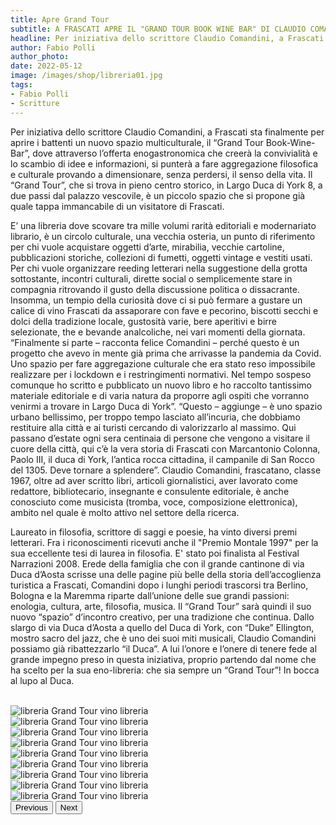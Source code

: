 ```yaml
---
title: Apre Grand Tour
subtitle: A FRASCATI APRE IL "GRAND TOUR BOOK WINE BAR" DI CLAUDIO COMANDINI, GIOVEDì 12 MAGGIO SI FA FESTA DALLE ORE 17,30 IN LARGO DUCA DI YORK
headline: Per iniziativa dello scrittore Claudio Comandini, a Frascati sta finalmente per aprire i battenti un nuovo spazio multiculturale, il “Grand Tour Book-Wine-Bar”, dove attraverso l’offerta enogastronomica che creerà la convivialità e lo scambio di idee e informazioni, si punterà a fare aggregazione filosofica e culturale provando a dimensionare, senza perdersi, il senso della vita.  
author: Fabio Polli
author_photo: 
date: 2022-05-12
image: /images/shop/libreria01.jpg
tags:
- Fabio Polli
- Scritture
---
```


Per iniziativa dello scrittore Claudio Comandini, a Frascati sta finalmente per aprire i battenti un nuovo spazio multiculturale, il “Grand Tour Book-Wine-Bar”, dove attraverso l’offerta enogastronomica che creerà la convivialità e lo scambio di idee e informazioni, si punterà a fare aggregazione filosofica e culturale provando a dimensionare, senza perdersi, il senso della vita. 
Il “Grand Tour”, che si trova in pieno centro storico, in Largo Duca di York 8, a due passi dal palazzo vescovile, è un piccolo spazio che si propone già quale tappa immancabile di un visitatore di Frascati.  

E’ una libreria dove scovare tra mille volumi rarità editoriali e modernariato librario, è un circolo culturale, una vecchia osteria, un punto di riferimento per chi vuole acquistare oggetti d’arte, mirabilia, vecchie cartoline, pubblicazioni storiche, collezioni di fumetti, oggetti vintage e vestiti usati. 
Per chi vuole organizzare reeding letterari nella suggestione della grotta sottostante, incontri culturali, dirette social o semplicemente stare in compagnia ritrovando il gusto della discussione politica o dissacrante. 
Insomma, un tempio della curiosità dove ci si  può fermare a gustare un calice di vino Frascati da assaporare con fave e pecorino, biscotti secchi e dolci della tradizione locale, gustosità varie, bere aperitivi e birre selezionate, the e bevande analcoliche, nei vari momenti della giornata. 
“Finalmente si parte – racconta felice Comandini – perché questo è un progetto che avevo in mente già prima che arrivasse la pandemia da Covid. Uno spazio per fare aggregazione culturale che era stato reso impossibile realizzare per i lockdown e i restringimenti normativi. Nel tempo sospeso comunque ho scritto e pubblicato un nuovo libro e ho raccolto tantissimo materiale editoriale e di varia natura da proporre agli ospiti che vorranno venirmi a trovare in Largo Duca di York”.
“Questo – aggiunge – è uno spazio urbano bellissimo, per troppo tempo lasciato all’incuria, che dobbiamo restituire alla città e ai turisti cercando di valorizzarlo al massimo. Qui passano d’estate ogni sera centinaia di persone che vengono a visitare il cuore della città, qui c’è la vera storia di Frascati con Marcantonio Colonna, Paolo III, il duca di York, l’antica rocca cittadina, il campanile di San Rocco del 1305. Deve tornare a splendere”. 
Claudio Comandini, frascatano, classe 1967, oltre ad aver scritto libri, articoli giornalistici, aver lavorato come redattore, bibliotecario, insegnante e consulente editoriale, è anche conosciuto come musicista (tromba, voce, composizione elettronica), ambito nel quale è molto attivo nel settore della  ricerca. 


Laureato in filosofia, scrittore di saggi e poesie, ha vinto diversi premi letterari. 
Fra i riconoscimenti ricevuti anche il "Premio Montale 1997" per la sua eccellente tesi di laurea in filosofia. E' stato poi finalista al Festival Narrazioni 2008.
Erede della famiglia che con il grande cantinone di via Duca d’Aosta scrisse una delle pagine più belle della storia dell’accoglienza turistica a Frascati, Comandini dopo i lunghi periodi trascorsi tra Berlino, Bologna e la Maremma riparte dall’unione delle sue grandi passioni: enologia, cultura, arte, filosofia, musica. 
Il “Grand Tour” sarà quindi il suo nuovo “spazio” d’incontro creativo, per una tradizione che continua. 
Dallo slargo di via Duca d’Aosta a quello del Duca di York, con “Duke” Ellington, mostro sacro del jazz, che è uno dei suoi miti musicali, Claudio Comandini possiamo già ribattezzarlo “il Duca”. 
A lui l’onore e l’onere di tenere fede al grande impegno preso in questa iniziativa, proprio partendo dal nome che ha scelto per la sua eno-libreria: che sia sempre un “Grand Tour”! 
In bocca al lupo al Duca.

<br>

<div id="carouselExampleControls" class="carousel slide" data-bs-ride="carousel">
  <div class="carousel-inner">
    <div class="carousel-item active">
      <img src="/images/shop/libreria03.jpg" class="d-block w-100 " alt="libreria Grand Tour vino libreria ">
    </div>
    <div class="carousel-item">
      <img src="/images/shop/libreria09.jpg" class="d-block w-100" alt="libreria Grand Tour vino libreria ">
    </div>
    <div class="carousel-item">
      <img src="/images/shop/libreria05.jpg" class="d-block w-100  " alt="libreria Grand Tour vino libreria ">
    </div>
        <div class="carousel-item">
      <img src="/images/shop/libreria10.jpg" class="d-block w-100" alt="libreria Grand Tour vino libreria ">
    </div>
    <div class="carousel-item">
      <img src="/images/shop/libreria07.jpg" class="d-block w-100  " alt="libreria Grand Tour vino libreria ">
    </div>
    <div class="carousel-item">
      <img src="/images/shop/libreria06.jpg" class="d-block w-100  " alt="libreria Grand Tour vino libreria ">
    </div>
      <div class="carousel-item">
      <img src="/images/shop/libreria04.jpg" class="d-block w-100" alt="libreria Grand Tour vino libreria ">
    </div>
    <div class="carousel-item">
      <img src="/images/shop/libreria07.jpg" class="d-block w-100  " alt="libreria Grand Tour vino libreria ">
    </div>
    <div class="carousel-item">
      <img src="/images/shop/libreria10.jpg" class="d-block w-100  " alt="libreria Grand Tour vino libreria ">
    </div>


  </div>
  <button class="carousel-control-prev" type="button" data-bs-target="#carouselExampleControls" data-bs-slide="prev">
    <span class="carousel-control-prev-icon" aria-hidden="true"></span>
    <span class="visually-hidden">Previous</span>
  </button>
  <button class="carousel-control-next" type="button" data-bs-target="#carouselExampleControls" data-bs-slide="next">
    <span class="carousel-control-next-icon" aria-hidden="true"></span>
    <span class="visually-hidden">Next</span>
  </button>
</div>

<br>